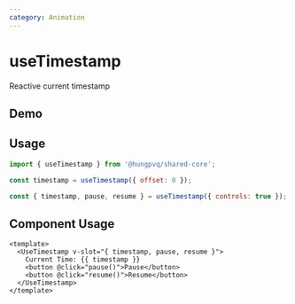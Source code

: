 ```yaml
---
category: Animation
---
```


<script setup>
import Demo from './demo.vue'
</script>

# useTimestamp

<FunctionInfo fn="useTimestamp" :frontmatter="$frontmatter" package="Share - Core" />

Reactive current timestamp

## Demo

<DemoContainer>
  <Demo />
</DemoContainer>

## Usage

```js
import { useTimestamp } from '@hungpvq/shared-core';

const timestamp = useTimestamp({ offset: 0 });
```

```js
const { timestamp, pause, resume } = useTimestamp({ controls: true });
```

## Component Usage

```vue
<template>
  <UseTimestamp v-slot="{ timestamp, pause, resume }">
    Current Time: {{ timestamp }}
    <button @click="pause()">Pause</button>
    <button @click="resume()">Resume</button>
  </UseTimestamp>
</template>
```
